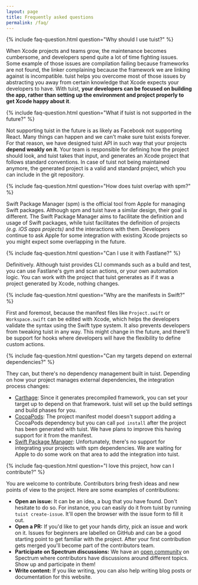 ```yaml
---
layout: page
title: Frequently asked questions
permalink: /faq/
---
```


{% include faq-question.html question="Why should I use tuist?" %}

When Xcode projects and teams grow, the maintenance becomes cumbersome, and developers spend quite a lot of time fighting issues. Some example of those issues are compilation failing because frameworks are not found, the linker complaining because the framework we are linking against is incompatible. tuist helps you overcome most of those issues by abstracting you away from certain knowledge that Xcode expects your developers to have. With tuist, **your developers can be focused on building the app, rather than setting up the environment and project properly to get Xcode happy about it**.

{% include faq-question.html question="What if tuist is not supported in the future?" %}

Not supporting tuist in the future is as likely as Facebook not supporting React. Many things can happen and we can't make sure tuist exists forever. For that reason, we have designed tuist API in such way that your projects **depend weakly on it**. Your team is responsible for defining how the project should look, and tuist takes that input, and generates an Xcode project that follows standard conventions. In case of tuist not being maintained anymore, the generated project is a valid and standard project, which you can include in the git repository.

{% include faq-question.html question="How does tuist overlap with spm?" %}

Swift Package Manager (spm) is the official tool from Apple for managing Swift packages. Although spm and tuist have a similar design, their goal is different. The Swift Package Manager aims to facilitate the definition and usage of Swift packages, while tuist facilitates the definition of projects _(e.g. iOS apps projects)_ and the interactions with them. Developers continue to ask Apple for some integration with existing Xcode projects so you might expect some overlapping in the future.

{% include faq-question.html question="Can I use it with Fastlane?" %}

Definitively. Although tuist provides CLI commands such as a build and test, you can use Fastlane's gym and scan actions, or your own automation logic. You can work with the project that tuist generates as if it was a project generated by Xcode, nothing changes.

{% include faq-question.html question="Why are the manifests in Swift?" %}

First and foremost, because the manifest files like `Project.swift` or `Workspace.swift` can be edited with Xcode, which helps the developers validate the syntax using the Swift type system. It also prevents developers from tweaking tuist in any way. This might change in the future, and there'll be support for hooks where developers will have the flexibility to define custom actions.

{% include faq-question.html question="Can my targets depend on external dependencies?" %}

They can, but there's no dependency management built in tuist. Depending on how your project manages external dependencies, the integration process changes:

- [Carthage](https://github.com/carthage/carthage): Since it generates precompiled framework, you can set your target up to depend on that framework. tuist will set up the build settings and build phases for you.
- [CocoaPods](https://cocoapods.org): The project manifest model doesn't support adding a CocoaPods dependency but you can call `pod install` after the project has been generated with tuist. We have plans to improve this having support for it from the manifest.
- [Swift Package Manager](https://swift.org/package-manager/): Unfortunately, there's no support for integrating your projects with spm dependencies. We are waiting for Apple to do some work on that area to add the integration into tuist.

{% include faq-question.html question="I love this project, how can I contribute?" %}

You are welcome to contribute. Contributors bring fresh ideas and new points of view to the project. Here are some examples of contributions:

- **Open an issue:** It can be an idea, a bug that you have found. Don't hesitate to do so. For instance, you can easily do it from tuist by running `tuist create-issue`. It'll open the browser with the issue form to fill it out.
- **Open a PR:** If you'd like to get your hands dirty, pick an issue and work on it. Issues for beginners are labelled on GitHub and can be a good starting point to get familiar with the project. After your first contribution gets merged you'll become part of the contributors team.
- **Participate on Spectrum discussions:** We have an [open community]({{site.urls.spectrum}}) on Spectrum where contributors have discussions around different topics. Show up and participate in them!
- **Write content:** If you like writing, you can also help writing blog posts or documentation for this website.